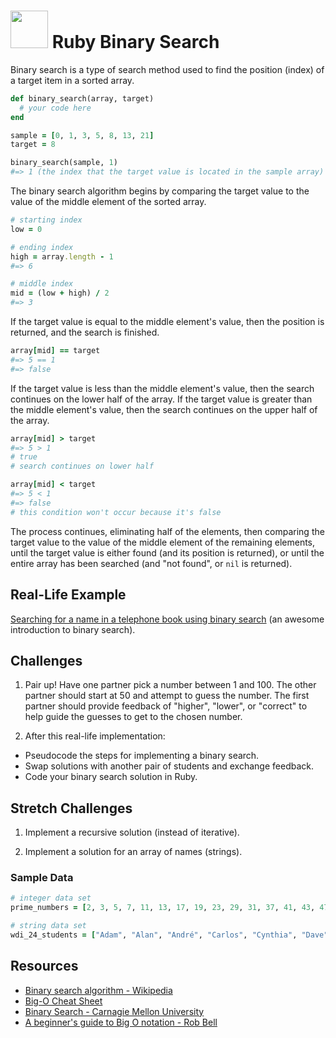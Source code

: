 # <img src="https://cloud.githubusercontent.com/assets/7833470/10899314/63829980-8188-11e5-8cdd-4ded5bcb6e36.png" height="60"> Ruby Binary Search

Binary search is a type of search method used to find the position (index) of a target item in a sorted array.

```ruby
def binary_search(array, target)
  # your code here
end

sample = [0, 1, 3, 5, 8, 13, 21]
target = 8

binary_search(sample, 1)
#=> 1 (the index that the target value is located in the sample array)
```

The binary search algorithm begins by comparing the target value to the value of the middle element of the sorted array.

```ruby
# starting index
low = 0

# ending index
high = array.length - 1
#=> 6

# middle index
mid = (low + high) / 2
#=> 3
```

If the target value is equal to the middle element's value, then the position is returned, and the search is finished.

```ruby
array[mid] == target
#=> 5 == 1
#=> false
```

If the target value is less than the middle element's value, then the search continues on the lower half of the array. If the target value is greater than the middle element's value, then the search continues on the upper half of the array.

```ruby
array[mid] > target
#=> 5 > 1
# true
# search continues on lower half

array[mid] < target
#=> 5 < 1
#=> false
# this condition won't occur because it's false
```

The process continues, eliminating half of the elements, then comparing the target value to the value of the middle element of the remaining elements, until the target value is either found (and its position is returned), or until the entire array has been searched (and "not found", or `nil` is returned).

## Real-Life Example

<a href="https://study.cs50.net/binary_search" target="_blank">Searching for a name in a telephone book using binary search</a> (an awesome introduction to binary search).

## Challenges

1. Pair up! Have one partner pick a number between 1 and 100. The other partner should start at 50 and attempt to guess the number. The first partner should provide feedback of "higher", "lower", or "correct" to help guide the guesses to get to the chosen number.

2. After this real-life implementation:
  * Pseudocode the steps for implementing a binary search.
  * Swap solutions with another pair of students and exchange feedback.
  * Code your binary search solution in Ruby.

## Stretch Challenges

1. Implement a recursive solution (instead of iterative).

2. Implement a solution for an array of names (strings).

### Sample Data

```ruby
# integer data set
prime_numbers = [2, 3, 5, 7, 11, 13, 17, 19, 23, 29, 31, 37, 41, 43, 47, 53, 59, 61, 67, 71, 73, 79, 83, 89, 97, 101, 103, 107, 109, 113, 127, 131, 137, 139, 149, 151, 157, 163, 167, 173, 179, 181, 191, 193, 197, 199, 211, 223, 227, 229, 233, 239, 241, 251, 257, 263, 269, 271, 277, 281, 283, 293, 307, 311, 313, 317, 331, 337, 347, 349, 353, 359, 367, 373, 379, 383, 389, 397, 401, 409, 419, 421, 431, 433, 439, 443, 449, 457, 461, 463, 467, 479, 487, 491, 499, 503, 509, 521, 523, 541]

# string data set
wdi_24_students = ["Adam", "Alan", "André", "Carlos", "Cynthia", "Dave", "Eddy", "John", "Michael", "Stanley", "Steven", "Trung", "Victoria", "Zohar"]
```

## Resources

* <a href="https://en.wikipedia.org/wiki/Binary_search_algorithm" target="_blank">Binary search algorithm - Wikipedia</a>
* <a href="http://bigocheatsheet.com" target="_blank">Big-O Cheat Sheet</a>
* <a href="http://www.cs.cmu.edu/~15110-f12/Unit05PtB-handout.pdf" target="_blank">Binary Search - Carnagie Mellon University</a>
* <a href="https://rob-bell.net/2009/06/a-beginners-guide-to-big-o-notation" target="_blank">A beginner's guide to Big O notation - Rob Bell</a>
